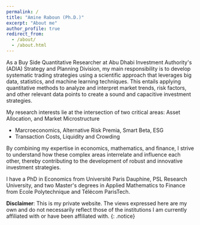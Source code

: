 ```yaml
---
permalink: /
title: "Amine Raboun (Ph.D.)"
excerpt: "About me"
author_profile: true
redirect_from: 
  - /about/
  - /about.html
---
```



As a Buy Side Quantitative Researcher at Abu Dhabi Investment Authority's (ADIA) Strategy and Planning Division, my main responsibility is to develop systematic trading strategies using a scientific approach that leverages big data, statistics, and machine learning techniques. This entails applying quantitative methods to analyze and interpret market trends, risk factors, and other relevant data points to create a sound and capacitive investment strategies.

My research interests lie at the intersection of two critical areas: Asset Allocation, and Market Microstructure

  - Marcroeconomics, Alternative Risk Premia, Smart Beta, ESG
  - Transaction Costs, Liquidity and Crowding

By combining my expertise in economics, mathematics, and finance, I strive to understand how these complex areas interrelate and influence each other, thereby contributing to the development of robust and innovative investment strategies.

I have a PhD in Economics from Université Paris Dauphine, PSL Research University, and two Master's degrees in Applied Mathematics to Finance from Ecole Polytechnique and Télécom ParisTech.

**Disclaimer**: This  is my private website.  The views expressed here are my own and do not necessarily reflect those of the institutions I  am currently  affiliated  with  or have  been affiliated with.
{: .notice}
